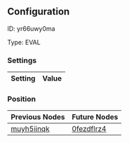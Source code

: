 # <nil>
## Configuration
ID:  yr66uwy0ma

Type: EVAL 


### Settings
| Setting | Value  |
| :------------------------ | ---------------------------------------- |
 




### Position
| Previous Nodes | Future Nodes |
| :------------- | ------------ |
| [muyh5iinqk](./muyh5iinqk.md) | [0fezdflrz4](./0fezdflrz4.md) |